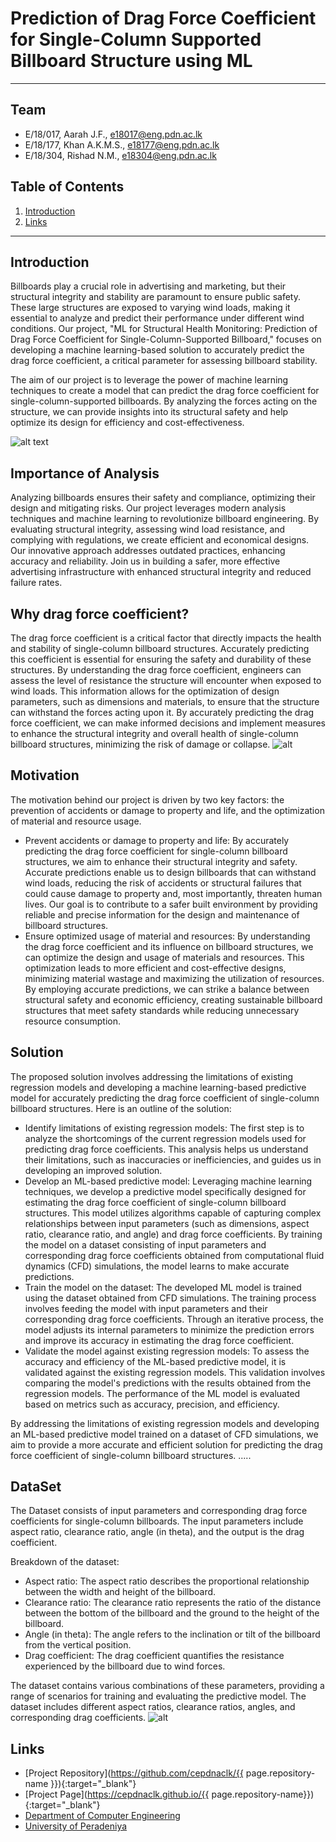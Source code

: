 <!-----
layout: home
permalink: index.html

# Please update this with your repository name and title
repository-name: eYY-XXX-project-template
title:
---
-->
[comment]: # "This is the standard layout for the project, but you can clean this and use your own template"

# Prediction of Drag Force Coefficient for Single-Column Supported Billboard Structure using ML
---

<!-- 
This is a sample image, to show how to add images to your page. To learn more options, please refer [this](https://projects.ce.pdn.ac.lk/docs/faq/how-to-add-an-image/)

![Sample Image](./images/sample.png)
 -->

## Team
-  E/18/017, Aarah J.F., [e18017@eng.pdn.ac.lk](mailto:e18017@eng.pdn.ac.lk)
-  E/18/177, Khan A.K.M.S., [e18177@eng.pdn.ac.lk](mailto:e18177@eng.pdn.ac.lk)
-  E/18/304, Rishad N.M., [e18304@eng.pdn.ac.lk](mailto:e18304@eng.pdn.ac.lk)

## Table of Contents
1. [Introduction](#introduction)
2. [Links](#links)

---
## Introduction

 Billboards play a crucial role in advertising and marketing, but their structural integrity and stability are paramount to ensure public safety. These large structures are exposed to varying wind loads, making it essential to analyze and predict their performance under different wind conditions. Our project, "ML for Structural Health Monitoring: Prediction of Drag Force Coefficient for Single-Column-Supported Billboard," focuses on developing a machine learning-based solution to accurately predict the drag force coefficient, a critical parameter for assessing billboard stability.

The aim of our project is to leverage the power of machine learning techniques to create a model that can predict the drag force coefficient for single-column-supported billboards. By analyzing the forces acting on the structure, we can provide insights into its structural safety and help optimize its design for efficiency and cost-effectiveness.

![alt text](https://static01.nyt.com/images/2023/03/04/multimedia/03desertx-nichols1-kqvb/03desertx-nichols1-kqvb-superJumbo.jpg)

## Importance of Analysis

 Analyzing billboards ensures their safety and compliance, optimizing their design and mitigating risks. Our project leverages modern analysis techniques and machine learning to revolutionize billboard engineering. By evaluating structural integrity, assessing wind load resistance, and complying with regulations, we create efficient and economical designs. Our innovative approach addresses outdated practices, enhancing accuracy and reliability. Join us in building a safer, more effective advertising infrastructure with enhanced structural integrity and reduced failure rates.

## Why drag force coefficient?

 The drag force coefficient is a critical factor that directly impacts the health and stability of single-column billboard structures. Accurately predicting this coefficient is essential for ensuring the safety and durability of these structures. By understanding the drag force coefficient, engineers can assess the level of resistance the structure will encounter when exposed to wind loads. This information allows for the optimization of design parameters, such as dimensions and materials, to ensure that the structure can withstand the forces acting upon it. By accurately predicting the drag force coefficient, we can make informed decisions and implement measures to enhance the structural integrity and overall health of single-column billboard structures, minimizing the risk of damage or collapse.
 ![alt](https://allaccidents.gr/images/pinakida.jpg)
 
## Motivation

 The motivation behind our project is driven by two key factors: the prevention of accidents or damage to property and life, and the optimization of material and resource usage.
<ul>
<li>Prevent accidents or damage to property and life: By accurately predicting the drag force coefficient for single-column billboard structures, we aim to enhance their structural integrity and safety. Accurate predictions enable us to design billboards that can withstand wind loads, reducing the risk of accidents or structural failures that could cause damage to property and, most importantly, threaten human lives. Our goal is to contribute to a safer built environment by providing reliable and precise information for the design and maintenance of billboard structures.</li>

<li>Ensure optimized usage of material and resources: By understanding the drag force coefficient and its influence on billboard structures, we can optimize the design and usage of materials and resources. This optimization leads to more efficient and cost-effective designs, minimizing material wastage and maximizing the utilization of resources. By employing accurate predictions, we can strike a balance between structural safety and economic efficiency, creating sustainable billboard structures that meet safety standards while reducing unnecessary resource consumption.</li></ul>
 

## Solution
 
 The proposed solution involves addressing the limitations of existing regression models and developing a machine learning-based predictive model for accurately predicting the drag force coefficient of single-column billboard structures. Here is an outline of the solution:
<ul>
<li>Identify limitations of existing regression models: The first step is to analyze the shortcomings of the current regression models used for predicting drag force coefficients. This analysis helps us understand their limitations, such as inaccuracies or inefficiencies, and guides us in developing an improved solution.</li>

<li>Develop an ML-based predictive model: Leveraging machine learning techniques, we develop a predictive model specifically designed for estimating the drag force coefficient of single-column billboard structures. This model utilizes algorithms capable of capturing complex relationships between input parameters (such as dimensions, aspect ratio, clearance ratio, and angle) and drag force coefficients. By training the model on a dataset consisting of input parameters and corresponding drag force coefficients obtained from computational fluid dynamics (CFD) simulations, the model learns to make accurate predictions.</li>

<li>Train the model on the dataset: The developed ML model is trained using the dataset obtained from CFD simulations. The training process involves feeding the model with input parameters and their corresponding drag force coefficients. Through an iterative process, the model adjusts its internal parameters to minimize the prediction errors and improve its accuracy in estimating the drag force coefficient.</li>

<li>Validate the model against existing regression models: To assess the accuracy and efficiency of the ML-based predictive model, it is validated against the existing regression models. This validation involves comparing the model's predictions with the results obtained from the regression models. The performance of the ML model is evaluated based on metrics such as accuracy, precision, and efficiency.</li></ul>

By addressing the limitations of existing regression models and developing an ML-based predictive model trained on a dataset of CFD simulations, we aim to provide a more accurate and efficient solution for predicting the drag force coefficient of single-column billboard structures.
.....

## DataSet
The Dataset consists of input parameters and corresponding drag force coefficients for single-column billboards. The input parameters include aspect ratio, clearance ratio, angle (in theta), and the output is the drag coefficient.

Breakdown of the dataset:
<ul>
<li>Aspect ratio: The aspect ratio describes the proportional relationship between the width and height of the billboard.</li>
<li>Clearance ratio: The clearance ratio represents the ratio of the distance between the bottom of the billboard and the ground to the height of the billboard.</li>
<li>Angle (in theta): The angle refers to the inclination or tilt of the billboard from the vertical position.</li>
<li>Drag coefficient: The drag coefficient quantifies the resistance experienced by the billboard due to wind forces.</li></ul>

The dataset contains various combinations of these parameters, providing a range of scenarios for training and evaluating the predictive model. The dataset includes different aspect ratios, clearance ratios, angles, and corresponding drag coefficients.
![alt](https://github.com/cepdnaclk/e18-6sp-ML-for-Structural-Health-Monitoring-Group-05/blob/main/docs/images/Dataset.PNG)
## Links

- [Project Repository](https://github.com/cepdnaclk/{{ page.repository-name }}){:target="_blank"}
- [Project Page](https://cepdnaclk.github.io/{{ page.repository-name}}){:target="_blank"}
- [Department of Computer Engineering](http://www.ce.pdn.ac.lk/)
- [University of Peradeniya](https://eng.pdn.ac.lk/)


[//]: # (Please refer this to learn more about Markdown syntax)
[//]: # (https://github.com/adam-p/markdown-here/wiki/Markdown-Cheatsheet)
